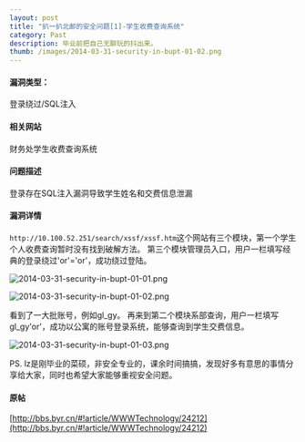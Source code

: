 ```yaml
---
layout: post
title: "扒一扒北邮的安全问题[1]-学生收费查询系统"
category: Past
description: 毕业前把自己无聊玩的抖出来。
thumb: /images/2014-03-31-security-in-bupt-01-02.png
---
```


#### 漏洞类型： 

登录绕过/SQL注入

#### 相关网站

财务处学生收费查询系统

#### 问题描述

登录存在SQL注入漏洞导致学生姓名和交费信息泄漏

#### 漏洞详情

`http://10.100.52.251/search/xssf/xssf.htm`这个网站有三个模块，第一个学生个人收费查询暂时没有找到破解方法。 
第三个模块管理员入口，用户一栏填写经典的登录绕过'or'='or'，成功绕过登陆。 

![2014-03-31-security-in-bupt-01-01.png](//dn-johnwong.qbox.me/images/2014-03-31-security-in-bupt-01-01.png)

![2014-03-31-security-in-bupt-01-02.png](//dn-johnwong.qbox.me/images/2014-03-31-security-in-bupt-01-02.png)

看到了一大批账号，例如gl_gy。 
再来到第二个模块系部查询，用户一栏填写gl_gy'or'，成功以公寓的账号登录系统，能够查询到学生交费信息。 

![2014-03-31-security-in-bupt-01-03.png](//dn-johnwong.qbox.me/images/2014-03-31-security-in-bupt-01-03.png)
  
PS. lz是刚毕业的菜硕，非安全专业的，课余时间搞搞，发现好多有意思的事情分享给大家，同时也希望大家能够重视安全问题。 

#### 原帖

[http://bbs.byr.cn/#!article/WWWTechnology/24212](http://bbs.byr.cn/#!article/WWWTechnology/24212)